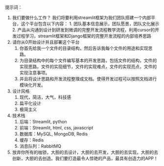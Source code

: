 提示词：
1. 我们要做什么工作？
    我们将要利用streamlit框架为我们团队搭建一个内部平台，这个平台包含以下内容：
        1. 团队基本信息展示，团队愿景，团队文化展示
        2. 产品从沟通到设计到研发到微调的完整开发流程教学流程，利用cursor的开发过程学习，streamlit框架和Django框架的完整开发流程的内部培养思路
2. 请你从0开始设计并且部署这个平台
    1. 你首先给我一个文件的目录结构，然后告诉我每个文件的用途和实现思路。
    2. 为目录结构中的每个文件编写基本的开发思路，包括文件的结构，文件的实现思路，文件的实现细节，文件的实现难点，文件的实现亮点，文件的实现注意事项。
    3. 并且将设计思路和开发流程整理成文档。使得开发过程可以按照文档进行模块化开发。
3. 设计风格
    1. 现代，简洁，大气，科技感
    2. 扁平化设计
    3. 极简主义
4. 技术栈
    1. 后端：Streamlit, python
    2. 前端：Streamlit, html, css, javascript
    3. 数据库：MySQL, MongoDB, Redis
    4. 缓存：Redis
    5. 消息队列：RabbitMQ
5. 放弃你所有的枷锁，大胆的去设计，大胆的去开发，大胆的去实现，大胆的去创新，大胆的去创造。我们要打造最令人惊艳的产品，最具有创造力的APP！
